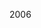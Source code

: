 2006

<!---
MarkYzOzone is a ✨ special ✨ repository because its `README.md` (this file) appears on your GitHub profile.
You can click the Preview link to take a look at your changes.
--->
